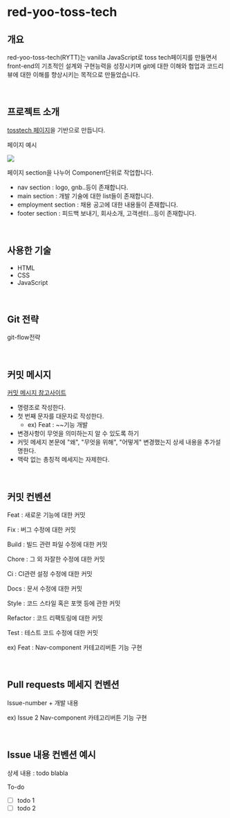 # red-yoo-toss-tech

## 개요
red-yoo-toss-tech(RYTT)는 vanilla JavaScript로 toss tech페이지를 만들면서 front-end의 기초적인 설계와 구현능력을 성장시키며 git에 대한 이해와 협업과 코드리뷰에 대한 이해를 향상시키는 목적으로 만들었습니다.

<br>

## 프로젝트 소개

[tosstech 페이지](https://toss.tech/tech)을 기반으로 만듭니다.

페이지 예시

<img src='./public/toss-page.png'>

<br>

페이지 section을 나누어 Component단위로 작업합니다.

- nav section : logo, gnb..등이 존재합니다.
- main section : 개발 기술에 대한 list들이 존재합니다.
- employment section : 채용 공고에 대한 내용들이 존재합니다.
- footer section : 피드백 보내기, 회사소개, 고객센터...등이 존재합니다.

<br>


## 사용한 기술

- HTML
- CSS
- JavaScript

<br>


## Git 전략
git-flow전략

<br>

## 커밋 메시지 
[커밋 메시지 참고사이트](https://github.com/RomuloOliveira/commit-messages-guide/blob/master/README_ko-KR.md)

- 명령조로 작성한다.
- 첫 번째 문자를 대문자로 작성한다.
  - ex) Feat : ~~기능 개발
- 변경사항이 무엇을 의미하는지 알 수 있도록 하기
- 커밋 메세지 본문에 "왜", "무엇을 위해", "어떻게" 변경했는지 상세 내용을 추가설명한다.
- 맥락 없는 총칭적 메세지는 자제한다.

<br>

## 커밋 컨벤션
Feat : 새로운 기능에 대한 커밋

Fix : 버그 수정에 대한 커밋

Build : 빌드 관련 파일 수정에 대한 커밋

Chore : 그 외 자잘한 수정에 대한 커밋

Ci : CI관련 설정 수정에 대한 커밋

Docs : 문서 수정에 대한 커밋

Style : 코드 스타일 혹은 포맷 등에 관한 커밋

Refactor :  코드 리팩토링에 대한 커밋

Test : 테스트 코드 수정에 대한 커밋

ex) Feat : Nav-component 카테고리버튼 기능 구현

<br>

## Pull requests 메세지 컨벤션
Issue-number + 개발 내용

ex) Issue 2 Nav-component 카테고리버튼 기능 구현

<br>

## Issue 내용 컨벤션 예시

상세 내용 : todo blabla

To-do
- [ ] todo 1
- [ ] todo 2
